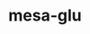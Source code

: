 ---
title: "mesa-glu"
layout: cache
categories: [package, develop-2023-11-26]
meta: {"versions": ["9.0.2"], "compilers": ["gcc@=11.1.0", "gcc@=11.4.0"], "oss": ["ubuntu20.04"], "platforms": ["linux"], "targets": ["x86_64_v3"], "stacks": ["data-vis-sdk", "e4s", "root"], "num_specs": 4, "num_specs_by_stack": {"root": 4, "data-vis-sdk": 1, "e4s": 3}}
spec_details: [{"hash": "2vq7ycraotigvm3nvfgrgo4ssgugbzhx", "compiler": "gcc@=11.1.0", "versions": ["9.0.2"], "os": "ubuntu20.04", "platform": "linux", "target": "x86_64_v3", "variants": ["build_system=autotools", "gl=glx", "patches=3d03e55"], "stacks": ["root", "data-vis-sdk"], "size": "-", "tarball": "https://binaries.spack.io/releases/develop-2023-11-26/build_cache/linux-ubuntu20.04-x86_64_v3/gcc-11.1.0/mesa-glu-9.0.2/linux-ubuntu20.04-x86_64_v3-gcc-11.1.0-mesa-glu-9.0.2-2vq7ycraotigvm3nvfgrgo4ssgugbzhx.spack"}, {"hash": "i3l65dvu4ch4zwbvy5zeodcsmdsige4k", "compiler": "gcc@=11.4.0", "versions": ["9.0.2"], "os": "ubuntu20.04", "platform": "linux", "target": "x86_64_v3", "variants": ["build_system=autotools", "gl=glx", "patches=3d03e55"], "stacks": ["e4s", "root"], "size": "-", "tarball": "https://binaries.spack.io/releases/develop-2023-11-26/build_cache/linux-ubuntu20.04-x86_64_v3/gcc-11.4.0/mesa-glu-9.0.2/linux-ubuntu20.04-x86_64_v3-gcc-11.4.0-mesa-glu-9.0.2-i3l65dvu4ch4zwbvy5zeodcsmdsige4k.spack"}, {"hash": "todao6djkyc3ugmmre2n52jvkxlmu5ot", "compiler": "gcc@=11.4.0", "versions": ["9.0.2"], "os": "ubuntu20.04", "platform": "linux", "target": "x86_64_v3", "variants": ["build_system=autotools", "gl=glx", "patches=3d03e55"], "stacks": ["e4s", "root"], "size": "-", "tarball": "https://binaries.spack.io/releases/develop-2023-11-26/build_cache/linux-ubuntu20.04-x86_64_v3/gcc-11.4.0/mesa-glu-9.0.2/linux-ubuntu20.04-x86_64_v3-gcc-11.4.0-mesa-glu-9.0.2-todao6djkyc3ugmmre2n52jvkxlmu5ot.spack"}, {"hash": "pwxy4cesj4btasnggldyjaf5zdol3mye", "compiler": "gcc@=11.4.0", "versions": ["9.0.2"], "os": "ubuntu20.04", "platform": "linux", "target": "x86_64_v3", "variants": ["build_system=autotools", "gl=glx", "patches=3d03e55"], "stacks": ["e4s", "root"], "size": "-", "tarball": "https://binaries.spack.io/releases/develop-2023-11-26/build_cache/linux-ubuntu20.04-x86_64_v3/gcc-11.4.0/mesa-glu-9.0.2/linux-ubuntu20.04-x86_64_v3-gcc-11.4.0-mesa-glu-9.0.2-pwxy4cesj4btasnggldyjaf5zdol3mye.spack"}]
---